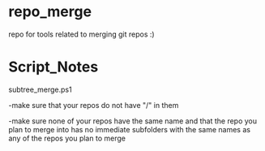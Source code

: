 # repo_merge
repo for tools related to merging git repos :)

# Script_Notes
subtree_merge.ps1

-make sure that your repos do not have "/" in them

-make sure none of your repos have the same name and that the repo you plan to merge into has no immediate subfolders with the same names as any of the repos you plan to merge


